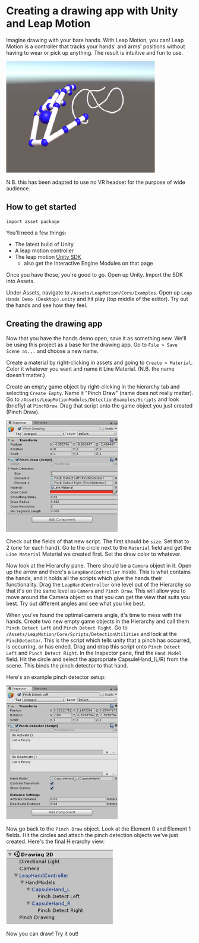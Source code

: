# Creating a drawing app with Unity and Leap Motion

Imagine drawing with your bare hands. With Leap Motion, you can! Leap Motion
is a controller that tracks your hands' and arms' positions without having
to wear or pick up anything. The result is intuitive and fun to use.

<img src="assets/in_game.png" width="400" height="300"/>

N.B. this has been adapted to use no VR headset for the purpose of wide
audience.

## How to get started

    import asset package

You'll need a few things:

- The latest build of Unity
- A leap motion controller
- The leap motion [Unity SDK](https://developer.leapmotion.com/unity/#116)
    - also get the Interactive Engine Modules on that page

Once you have those, you're good to go. Open up Unity. Import the SDK into
Assets.

Under Assets, navigate to `/Assets/LeapMotion/Core/Examples`. Open up
`Leap Hands Demo (Desktop).unity` and hit play (top middle of the editor).
Try out the hands and see how they feel.

## Creating the drawing app

Now that you have the hands demo open, save it as something new. We'll be
using this project as a base for the drawing app. Go to
`File > Save Scene as...` and choose a new name.

Create a material by right-clicking in assets and going to
`Create > Material`. Color it whatever you want and name it Line Material.
(N.B. the name doesn't matter.)

Create an empty game object by right-clicking in the hierarchy tab and
selecting `Create Empty`. Name it "Pinch Draw" (name does not really matter).
Go to `/Assets/LeapMotionModules/DetectionExamples/Scripts` and look (briefly)
at `PinchDraw`. Drag that script onto the game object you just created
(Pinch Draw).

<img src="assets/pinch_draw.png" width="300"/>

Check out the fields of that new script. The first should be `size`. Set
that to 2 (one for each hand). Go to the circle next to the `Material` field
and get the `Line Material` Material we created first. Set the draw color
to whatever.

Now look at the Hierarchy pane. There should be a `Camera` object in it.
Open up the arrow and there's a `LeapHandController` inside. This is what
contains the hands, and it holds all the scripts which give the hands their
functionality. Drag the `LeapHandController` one level out of the Hierarchy
so that it's on the same level as `Camera` and `Pinch Draw`. This will allow
you to move around the Camera object so that you can get the view that suits
you best. Try out different angles and see what you like best.

When you've found the optimal camera angle, it's time to mess with the hands.
Create two new empty game objects in the Hierarchy and call them
`Pinch Detect Left` and `Pinch Detect Right`. Go to
`/Assets/LeapMotion/Core/Scripts/DetectionUtilities` and look at the
`PinchDetector`. This is the script which tells unity that a pinch has
occurred, is occurring, or has ended. Drag and drop this script onto
`Pinch Detect Left` and `Pinch Detect Right`. In the Inspector pane,
find the `Hand Model` field. Hit the circle and select the appropriate
CapsuleHand\_(L/R) from the scene. This binds the pinch detector to that hand.

Here's an example pinch detector setup:

<img src="assets/pinch_detect.png" width="300"/>

Now go back to the `Pinch Draw` object. Look at the Element 0 and Element 1
fields. Hit the circles and attach the pinch detection objects we've just
created. Here's the final Hierarchy view:

<img src="assets/hierarchy.png" height="200"/>

Now you can draw! Try it out!
